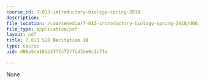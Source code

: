 ```yaml
---
course_id: 7-013-introductory-biology-spring-2018
description: ''
file_location: /coursemedia/7-013-introductory-biology-spring-2018/d06a5ce101b2377a7277c43be9c1c7fe_MIT7_013s18R18Q.pdf
file_type: application/pdf
layout: pdf
title: 7.013 S18 Recitation 18
type: course
uid: d06a5ce101b2377a7277c43be9c1c7fe

---
```

None